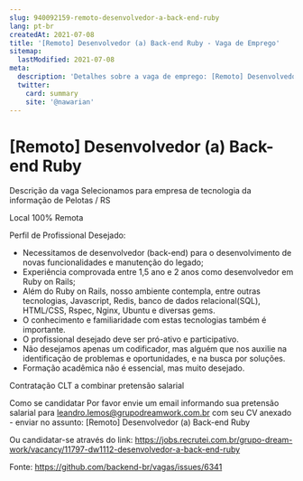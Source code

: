 ```yaml
---
slug: 940092159-remoto-desenvolvedor-a-back-end-ruby
lang: pt-br
createdAt: 2021-07-08
title: '[Remoto] Desenvolvedor (a) Back-end Ruby - Vaga de Emprego'
sitemap:
  lastModified: 2021-07-08
meta:
  description: 'Detalhes sobre a vaga de emprego: [Remoto] Desenvolvedor (a) Back-end Ruby'
  twitter:
    card: summary
    site: '@nawarian'
---
```


# [Remoto] Desenvolvedor (a) Back-end Ruby

Descrição da vaga
Selecionamos para empresa de tecnologia da informação de Pelotas / RS

Local
100% Remota

Perfil de Profissional Desejado:

- Necessitamos de desenvolvedor (back-end) para o desenvolvimento de novas funcionalidades e manutenção do legado;
- Experiência comprovada entre 1,5 ano e 2 anos como desenvolvedor em Ruby on Rails;
- Além do Ruby on Rails, nosso ambiente contempla, entre outras tecnologias, Javascript, Redis, banco de dados relacional(SQL), HTML/CSS, Rspec, Nginx, Ubuntu e diversas gems. 
- O conhecimento e familiaridade com estas tecnologias também é importante.
- O profissional desejado deve ser pró-ativo e participativo.
- Não desejamos apenas um codificador, mas alguém que nos auxilie na identificação de problemas e oportunidades, e na busca por soluções.
- Formação acadêmica não é essencial, mas muito desejado.

Contratação
CLT a combinar pretensão salarial

Como se candidatar
Por favor envie um email informando sua pretensão salarial para leandro.lemos@grupodreamwork.com.br com seu CV anexado - enviar no assunto: [Remoto] Desenvolvedor (a) Back-end Ruby

Ou candidatar-se através do link: https://jobs.recrutei.com.br/grupo-dream-work/vacancy/11797-dw1112-desenvolvedor-a-back-end-ruby

Fonte: https://github.com/backend-br/vagas/issues/6341